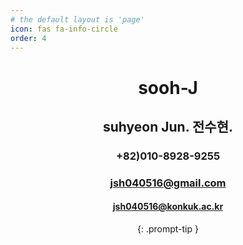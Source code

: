 ```yaml
---
# the default layout is 'page'
icon: fas fa-info-circle
order: 4
---
```

<div align="center">

# sooh-J
## suhyeon Jun. 전수현.
### +82)010-8928-9255
### jsh040516@gmail.com
#### jsh040516@konkuk.ac.kr
<!-- > Add Markdown syntax content to file `_tabs/about.md`{: .filepath } and it will show up on this page. -->
{: .prompt-tip }
